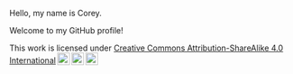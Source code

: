 Hello, my name is Corey.

Welcome to my GitHub profile!

<p xmlns:cc="http://creativecommons.org/ns#">This work is licensed under <a href="https://creativecommons.org/licenses/by-sa/4.0/?ref=chooser-v1" target="_blank" rel="license noopener noreferrer">Creative Commons Attribution-ShareAlike 4.0 International<img style="height:22px!important;margin-left:3px;vertical-align:text-bottom;" src="https://mirrors.creativecommons.org/presskit/icons/cc.svg?ref=chooser-v1" alt=""><img style="height:22px!important;margin-left:3px;vertical-align:text-bottom;" src="https://mirrors.creativecommons.org/presskit/icons/by.svg?ref=chooser-v1" alt=""><img style="height:22px!important;margin-left:3px;vertical-align:text-bottom;" src="https://mirrors.creativecommons.org/presskit/icons/sa.svg?ref=chooser-v1" alt=""></a></p>  